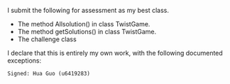 I submit the following for assessment as my best class.

* The method Allsolution() in class TwistGame.
* The method getSolutions() in class TwistGame.
* The challenge class

I declare that this is entirely my own work, with the following documented exceptions:

    Signed: Hua Guo (u6419283)
